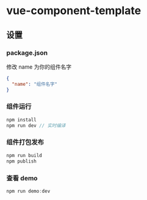 # vue-component-template

## 设置

### package.json

修改 name 为你的组件名字

```json
{
  "name": "组件名字"
}
```

### 组件运行

```js
npm install
npm run dev // 实时编译
```

### 组件打包发布

```js
npm run build
npm publish
```

### 查看 demo

```js
npm run demo:dev
```
